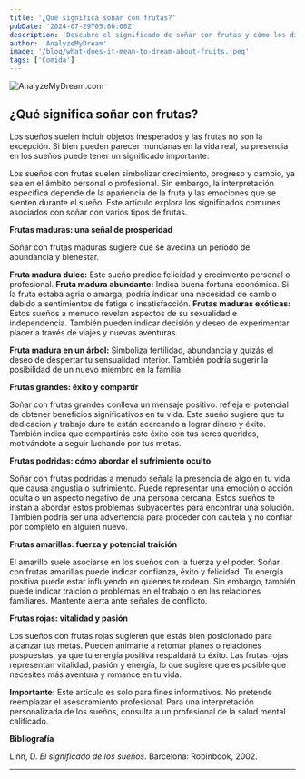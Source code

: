 ```yaml
---
title: '¿Qué significa soñar con frutas?'
pubDate: '2024-07-29T05:00:00Z'
description: 'Descubre el significado de soñar con frutas y cómo los diferentes tipos de frutas pueden reflejar aspectos importantes de tu vida y emociones.'
author: 'AnalyzeMyDream'
image: '/blog/what-does-it-mean-to-dream-about-fruits.jpeg'
tags: ['Comida']
---
```


![AnalyzeMyDream.com](/blog/what-does-it-mean-to-dream-about-fruits.jpeg)

## ¿Qué significa soñar con frutas?

Los sueños suelen incluir objetos inesperados y las frutas no son la excepción. Si bien pueden parecer mundanas en la vida real, su presencia en los sueños puede tener un significado importante. 

Los sueños con frutas suelen simbolizar crecimiento, progreso y cambio, ya sea en el ámbito personal o profesional. Sin embargo, la interpretación específica depende de la apariencia de la fruta y las emociones que se sienten durante el sueño. Este artículo explora los significados comunes asociados con soñar con varios tipos de frutas.

**Frutas maduras: una señal de prosperidad**

Soñar con frutas maduras sugiere que se avecina un período de abundancia y bienestar. 

**Fruta madura dulce:** Este sueño predice felicidad y crecimiento personal o profesional.
**Fruta madura abundante:** Indica buena fortuna económica. Si la fruta estaba agria o amarga, podría indicar una necesidad de cambio debido a sentimientos de fatiga o insatisfacción.
**Frutas maduras exóticas:** Estos sueños a menudo revelan aspectos de su sexualidad e independencia. También pueden indicar decisión y deseo de experimentar placer a través de viajes y nuevas aventuras.

**Fruta madura en un árbol:** Simboliza fertilidad, abundancia y quizás el deseo de despertar tu sensualidad interior. También podría sugerir la posibilidad de un nuevo miembro en la familia.

**Frutas grandes: éxito y compartir**

Soñar con frutas grandes conlleva un mensaje positivo: refleja el potencial de obtener beneficios significativos en tu vida. Este sueño sugiere que tu dedicación y trabajo duro te están acercando a lograr dinero y éxito. También indica que compartirás este éxito con tus seres queridos, motivándote a seguir luchando por tus metas.

**Frutas podridas: cómo abordar el sufrimiento oculto**

Soñar con frutas podridas a menudo señala la presencia de algo en tu vida que causa angustia o sufrimiento. Puede representar una emoción o acción oculta o un aspecto negativo de una persona cercana. Estos sueños te instan a abordar estos problemas subyacentes para encontrar una solución. También podría ser una advertencia para proceder con cautela y no confiar por completo en alguien nuevo.

**Frutas amarillas: fuerza y ​​potencial traición**

El amarillo suele asociarse en los sueños con la fuerza y ​​el poder. Soñar con frutas amarillas puede indicar confianza, éxito y felicidad. Tu energía positiva puede estar influyendo en quienes te rodean. Sin embargo, también puede indicar traición o problemas en el trabajo o en las relaciones familiares. Mantente alerta ante señales de conflicto.

**Frutas rojas: vitalidad y pasión**

Los sueños con frutas rojas sugieren que estás bien posicionado para alcanzar tus metas. Pueden animarte a retomar planes o relaciones pospuestas, ya que tu energía positiva respaldará tu éxito. Las frutas rojas representan vitalidad, pasión y energía, lo que sugiere que es posible que necesites más aventura y romance en tu vida.

**Importante:** Este artículo es solo para fines informativos. No pretende reemplazar el asesoramiento profesional. Para una interpretación personalizada de los sueños, consulta a un profesional de la salud mental calificado.

**Bibliografía**

Linn, D. *El significado de los sueños*. Barcelona: Robinbook, 2002.

---
